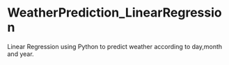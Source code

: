 # WeatherPrediction_LinearRegression
Linear Regression using Python to predict weather according to day,month and year.
